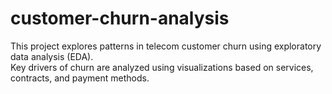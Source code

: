 # customer-churn-analysis

This project explores patterns in telecom customer churn using exploratory data analysis (EDA).  
Key drivers of churn are analyzed using visualizations based on services, contracts, and payment methods.
